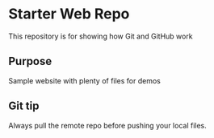 # Starter Web Repo

This repository is for showing how Git and GitHub work

## Purpose

Sample website with plenty of files for demos

## Git tip
Always pull the remote repo before pushing your local files.
